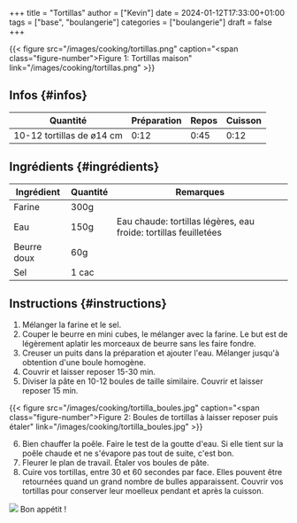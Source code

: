 +++
title = "Tortillas"
author = ["Kevin"]
date = 2024-01-12T17:33:00+01:00
tags = ["base", "boulangerie"]
categories = ["boulangerie"]
draft = false
+++

<a id="figure--Tortillas maison"></a>

{{< figure src="/images/cooking/tortillas.png" caption="<span class=\"figure-number\">Figure 1: </span>Tortillas maison" link="/images/cooking/tortillas.png" >}}


## Infos {#infos}

| Quantité                  | Préparation | Repos | Cuisson |
|---------------------------|-------------|-------|---------|
| 10-12 tortillas de ø14 cm | 0:12        | 0:45  | 0:12    |


## Ingrédients {#ingrédients}

| Ingrédient  | Quantité | Remarques                                                        |
|-------------|----------|------------------------------------------------------------------|
| Farine      | 300g     |                                                                  |
| Eau         | 150g     | Eau chaude: tortillas légères, eau froide: tortillas feuilletées |
| Beurre doux | 60g      |                                                                  |
| Sel         | 1 cac    |                                                                  |


## Instructions {#instructions}

1.  Mélanger la farine et le sel.
2.  Couper le beurre en mini cubes, le mélanger avec la farine. Le but est de légèrement aplatir les morceaux de beurre sans les faire fondre.
3.  Creuser un puits dans la préparation et ajouter l'eau. Mélanger jusqu'à obtention d'une boule homogène.
4.  Couvrir et laisser reposer 15-30 min.
5.  Diviser la pâte en 10-12 boules de taille similaire. Couvrir et laisser reposer 15 min.

<a id="figure--Boules de tortillas"></a>

{{< figure src="/images/cooking/tortilla_boules.jpg" caption="<span class=\"figure-number\">Figure 2: </span>Boules de tortillas à laisser reposer puis étaler" link="/images/cooking/tortilla_boules.jpg" >}}

6.  Bien chauffer la poêle. Faire le test de la goutte d'eau. Si elle tient sur la poêle chaude et ne s'évapore pas tout de suite, c'est bon.
7.  Fleurer le plan de travail. Étaler vos boules de pâte.
8.  Cuire vos tortillas, entre 30 et 60 secondes par face. Elles pouvent être retournées quand un grand nombre de bulles apparaissent. Couvrir vos tortillas pour conserver leur moelleux pendant et après la cuisson.<br />

<a id="orgca79850"></a>

[![](/images/cooking/tortilla_cuisson.jpg)](/images/cooking/tortilla_cuisson.jpg)
Bon appétit !

